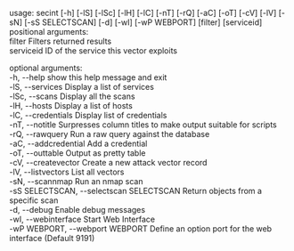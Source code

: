 usage: secint [-h] [-lS] [-lSc] [-lH] [-lC] [-nT] [-rQ] [-aC] [-oT] [-cV] [-lV] [-sN] [-sS SELECTSCAN] [-d] [-wI] [-wP WEBPORT] [filter] [serviceid]
<br>
positional arguments: <br>
  filter                Filters returned results <br>
  serviceid             ID of the service this vector exploits  <br>

optional arguments:  <br>
  -h, --help            show this help message and exit  <br>
  -lS, --services       Display a list of services  <br>
  -lSc, --scans         Display all the scans  <br>
  -lH, --hosts          Display a list of hosts  <br>
  -lC, --credentials    Display list of credentials  <br>
  -nT, --notitle        Surpresses column titles to make output suitable for scripts  <br>
  -rQ, --rawquery       Run a raw query against the database  <br>
  -aC, --addcredential  Add a credential  <br>
  -oT, --outtable       Output as pretty table  <br>
  -cV, --createvector   Create a new attack vector record  <br>
  -lV, --listvectors    List all vectors  <br>
  -sN, --scannmap       Run an nmap scan  <br>
  -sS SELECTSCAN, --selectscan SELECTSCAN Return objects from a specific scan  <br>
  -d, --debug           Enable debug messages  <br>
  -wI, --webinterface   Start Web Interface <br>
  -wP WEBPORT, --webport WEBPORT Define an option port for the web interface (Default 9191) <br>


